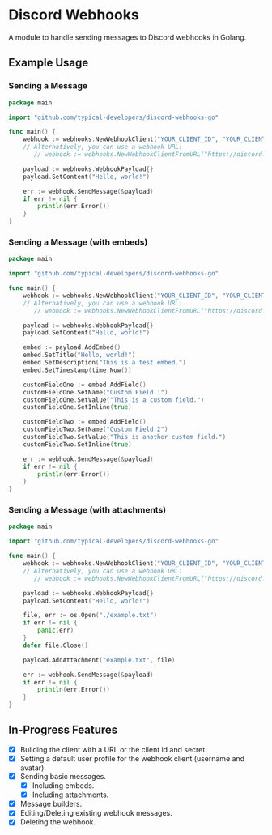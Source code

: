 # Discord Webhooks
A module to handle sending messages to Discord webhooks in Golang.

## Example Usage
### Sending a Message
```go
package main

import "github.com/typical-developers/discord-webhooks-go"

func main() {
	webhook := webhooks.NewWebhookClient("YOUR_CLIENT_ID", "YOUR_CLIENT_SECRET")
    // Alternatively, you can use a webhook URL:
       // webhook := webhooks.NewWebhookClientFromURL("https://discord.com/api/webhooks/YOUR_CLIENT_ID/YOUR_CLIENT_SECRET")

    payload := webhooks.WebhookPayload{}
    payload.SetContent("Hello, world!")

    err := webhook.SendMessage(&payload)
    if err != nil {
        println(err.Error())
    }
}
```

### Sending a Message (with embeds)
```go
package main

import "github.com/typical-developers/discord-webhooks-go"

func main() {
	webhook := webhooks.NewWebhookClient("YOUR_CLIENT_ID", "YOUR_CLIENT_SECRET")
    // Alternatively, you can use a webhook URL:
       // webhook := webhooks.NewWebhookClientFromURL("https://discord.com/api/webhooks/YOUR_CLIENT_ID/YOUR_CLIENT_SECRET")

    payload := webhooks.WebhookPayload{}
    payload.SetContent("Hello, world!")

    embed := payload.AddEmbed()
    embed.SetTitle("Hello, world!")
    embed.SetDescription("This is a test embed.")
    embed.SetTimestamp(time.Now())

    customFieldOne := embed.AddField()
    customFieldOne.SetName("Custom Field 1")
    customFieldOne.SetValue("This is a custom field.")
    customFieldOne.SetInline(true)

    customFieldTwo := embed.AddField()
    customFieldTwo.SetName("Custom Field 2")
    customFieldTwo.SetValue("This is another custom field.")
    customFieldTwo.SetInline(true)

    err := webhook.SendMessage(&payload)
    if err != nil {
        println(err.Error())
    }
}
```

### Sending a Message (with attachments)
```go
package main

import "github.com/typical-developers/discord-webhooks-go"

func main() {
	webhook := webhooks.NewWebhookClient("YOUR_CLIENT_ID", "YOUR_CLIENT_SECRET")
    // Alternatively, you can use a webhook URL:
       // webhook := webhooks.NewWebhookClientFromURL("https://discord.com/api/webhooks/YOUR_CLIENT_ID/YOUR_CLIENT_SECRET")

    payload := webhooks.WebhookPayload{}
    payload.SetContent("Hello, world!")

    file, err := os.Open("./example.txt")
    if err != nil {
        panic(err)
    }
    defer file.Close()

    payload.AddAttachment("example.txt", file)

    err := webhook.SendMessage(&payload)
    if err != nil {
        println(err.Error())
    }
}
```

## In-Progress Features
- [x] Building the client with a URL or the client id and secret.
- [x] Setting a default user profile for the webhook client (username and avatar).
- [x] Sending basic messages.
  - [x] Including embeds.
  - [x] Including attachments.
- [x] Message builders.
- [x] Editing/Deleting existing webhook messages.
- [x] Deleting the webhook.